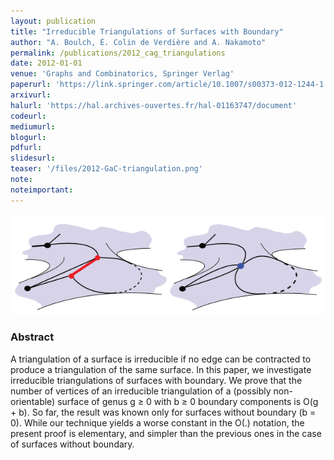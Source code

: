 ```yaml
---
layout: publication
title: "Irreducible Triangulations of Surfaces with Boundary"
author: "A. Boulch, É. Colin de Verdière and A. Nakamoto"
permalink: /publications/2012_cag_triangulations
date: 2012-01-01
venue: 'Graphs and Combinatorics, Springer Verlag'
paperurl: 'https://link.springer.com/article/10.1007/s00373-012-1244-1'
arxivurl: 
halurl: 'https://hal.archives-ouvertes.fr/hal-01163747/document'
codeurl: 
mediumurl: 
blogurl: 
pdfurl: 
slidesurl: 
teaser: '/files/2012-GaC-triangulation.png'
note:
noteimportant:
---
```


![](/files/2012_gac_triangulations.png)

### Abstract

A triangulation of a surface is irreducible if no edge can be contracted to produce a triangulation of the same surface. In this paper, we investigate irreducible triangulations of surfaces with boundary. We prove that the number of vertices of an irreducible triangulation of a (possibly non-orientable) surface of genus g ≥ 0 with b ≥ 0 boundary components is O(g + b). So far, the result was known only for surfaces without boundary (b = 0). While our technique yields a worse constant in the O(.) notation, the present proof is elementary, and simpler than the previous ones in the case of surfaces without boundary.